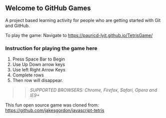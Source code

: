 ## Welcome to GitHub Games

A project based learning activity for people who are getting started with Git and GitHub.

To play the game:
Navigate to https://pauricd-lyit.github.io/TetrisGame/

### Instruction for playing the game here

1. Press Space Bar to Begin
2. Use Up Down arrow keys
3. Use left Right Arrow Keys
4. Complete rows
5. Then row will disappear.

>> _*SUPPORTED BROWSERS*: Chrome, Firefox, Safari, Opera and IE9+_

This fun open source game was cloned from: https://github.com/jakesgordon/javascript-tetris
